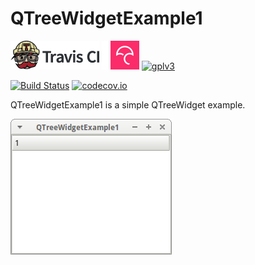 # QTreeWidgetExample1

[![Travis CI logo](TravisCI.png)](https://travis-ci.org)
![Whitespace](Whitespace.png)
[![Codecov logo](Codecov.png)](https://www.codecov.io)
[![gplv3](http://www.gnu.org/graphics/gplv3-88x31.png)](http://www.gnu.org/licenses/gpl.html)

[![Build Status](https://travis-ci.org/richelbilderbeek/QTreeWidgetExample1.svg?branch=master)](https://travis-ci.org/richelbilderbeek/QTreeWidgetExample1)
[![codecov.io](https://codecov.io/github/richelbilderbeek/QTreeWidgetExample1/coverage.svg?branch=master)](https://codecov.io/github/richelbilderbeek/QTreeWidgetExample1?branch=master)

QTreeWidgetExample1 is a simple QTreeWidget example.

![QTreeWidgetExample1](QTreeWidgetExample1.png)
